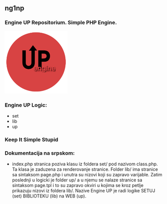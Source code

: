 ## ng1np
### Engine UP Repositorium. Simple PHP Engine.

<p>
<img src="https://github.com/antistereotip/ng1np/blob/main/ng1np.png" width="200" />  
</p>

### Engine UP Logic:

- set
- lib
- up

### Keep It Simple Stupid

### Dokumentacija na srpskom:
- index.php stranica poziva klasu iz foldera set/ pod nazivom class.php. Ta klasa je zaduzena za renderovanje stranice. Folder lib/ ima stranice sa sintaksom page.php i unutra su nizovi koji su zapravo varijable. Zatim poslednji u logicki je folder up/ a u njemu se nalaze stranice sa sintaksom page.tpl i to su zapravo okviri u kojima se kroz petlje prikazuju nizovi iz foldera lib/. Nazive Engine UP je radi logike SETUJ (set) BIBLIOTEKU (lib) na WEB (up). 

